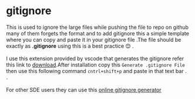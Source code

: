 # gitignore
This is used  to ignore the large files while pushing the file to repo on github many of them forgets the format and to add gitignore this a simple template where you can copy
and paste it in your gitignore file .The file should be exactly as **.gitignore** using this is a best practice  :blush: .<br /><br />
I use this  extension provided by vscode that generates the gitignore refer this link to [download](https://marketplace.visualstudio.com/items?itemName=piotrpalarz.vscode-gitignore-generator).After installation  copy this ```Generate .gitignore File``` then use this following command
```cntrl+shift+p``` and  paste in that text bar 
.<br />
.<br /><br />For other SDE users they can use this [online gitignore generator](https://www.toptal.com/developers/gitignore)<br />
